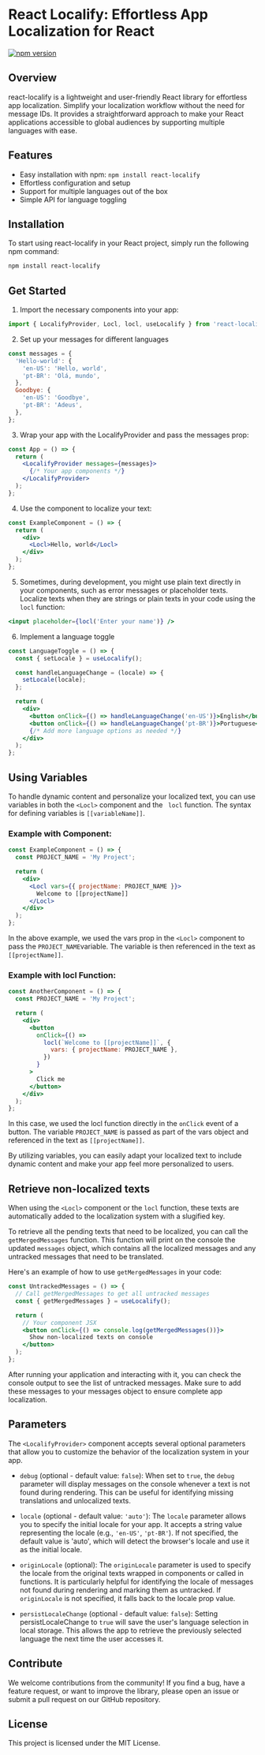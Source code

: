 # React Localify: Effortless App Localization for React

[![npm version](https://badge.fury.io/js/react-localify.svg)](https://badge.fury.io/js/react-localify)

## Overview

react-localify is a lightweight and user-friendly React library for effortless app localization. Simplify your localization workflow without the need for message IDs. It provides a straightforward approach to make your React applications accessible to global audiences by supporting multiple languages with ease.

## Features

- Easy installation with npm: `npm install react-localify`
- Effortless configuration and setup
- Support for multiple languages out of the box
- Simple API for language toggling

## Installation

To start using react-localify in your React project, simply run the following npm command:

```bash
npm install react-localify
```

## Get Started

1. Import the necessary components into your app:

```jsx
import { LocalifyProvider, Locl, locl, useLocalify } from 'react-localify';
```

2. Set up your messages for different languages

```jsx
const messages = {
  'Hello-world': {
    'en-US': 'Hello, world',
    'pt-BR': 'Olá, mundo',
  },
  Goodbye: {
    'en-US': 'Goodbye',
    'pt-BR': 'Adeus',
  },
};
```

3. Wrap your app with the LocalifyProvider and pass the messages prop:

```jsx
const App = () => {
  return (
    <LocalifyProvider messages={messages}>
      {/* Your app components */}
    </LocalifyProvider>
  );
};
```

4. Use the <Locl> component to localize your text:

```jsx
const ExampleComponent = () => {
  return (
    <div>
      <Locl>Hello, world</Locl>
    </div>
  );
};
```

5. Sometimes, during development, you might use plain text directly in your components, such as error messages or placeholder texts. Localize texts when they are strings or plain texts in your code using the `locl` function:

```jsx
<input placeholder={locl('Enter your name')} />
```

6. Implement a language toggle

```jsx
const LanguageToggle = () => {
  const { setLocale } = useLocalify();

  const handleLanguageChange = (locale) => {
    setLocale(locale);
  };

  return (
    <div>
      <button onClick={() => handleLanguageChange('en-US')}>English</button>
      <button onClick={() => handleLanguageChange('pt-BR')}>Portuguese</button>
      {/* Add more language options as needed */}
    </div>
  );
};
```

## Using Variables

To handle dynamic content and personalize your localized text, you can use variables in both the `<Locl>` component and the ` locl` function. The syntax for defining variables is `[[variableName]]`.

### Example with <Locl> Component:

```jsx
const ExampleComponent = () => {
  const PROJECT_NAME = 'My Project';

  return (
    <div>
      <Locl vars={{ projectName: PROJECT_NAME }}>
        Welcome to [[projectName]]
      </Locl>
    </div>
  );
};
```

In the above example, we used the vars prop in the `<Locl>` component to pass the `PROJECT_NAME`variable. The variable is then referenced in the text as `[[projectName]]`.

### Example with locl Function:

```jsx
const AnotherComponent = () => {
  const PROJECT_NAME = 'My Project';

  return (
    <div>
      <button
        onClick={() =>
          locl(`Welcome to [[projectName]]`, {
            vars: { projectName: PROJECT_NAME },
          })
        }
      >
        Click me
      </button>
    </div>
  );
};
```

In this case, we used the locl function directly in the `onClick` event of a button. The variable `PROJECT_NAME` is passed as part of the vars object and referenced in the text as `[[projectName]]`.

By utilizing variables, you can easily adapt your localized text to include dynamic content and make your app feel more personalized to users.

## Retrieve non-localized texts

When using the `<Locl>` component or the `locl` function, these texts are automatically added to the localization system with a slugified key.

To retrieve all the pending texts that need to be localized, you can call the `getMergedMessages` function. This function will print on the console the updated `messages` object, which contains all the localized messages and any untracked messages that need to be translated.

Here's an example of how to use `getMergedMessages` in your code:

```jsx
const UntrackedMessages = () => {
  // Call getMergedMessages to get all untracked messages
  const { getMergedMessages } = useLocalify();

  return (
    // Your component JSX
    <button onClick={() => console.log(getMergedMessages())}>
      Show non-localized texts on console
    </button>
  );
};
```

After running your application and interacting with it, you can check the console output to see the list of untracked messages. Make sure to add these messages to your messages object to ensure complete app localization.

## Parameters

The `<LocalifyProvider>` component accepts several optional parameters that allow you to customize the behavior of the localization system in your app.

- `debug` (optional - default value: `false`): When set to `true`, the `debug` parameter will display messages on the console whenever a text is not found during rendering. This can be useful for identifying missing translations and unlocalized texts.

- `locale` (optional - default value: `'auto'`): The `locale` parameter allows you to specify the initial locale for your app. It accepts a string value representing the locale (e.g., `'en-US'`, `'pt-BR'`). If not specified, the default value is 'auto', which will detect the browser's locale and use it as the initial locale.

- `originLocale` (optional): The `originLocale` parameter is used to specify the locale from the original texts wrapped in components or called in functions. It is particularly helpful for identifying the locale of messages not found during rendering and marking them as untracked. If `originLocale` is not specified, it falls back to the locale prop value.

- `persistLocaleChange` (optional - default value: `false`): Setting persistLocaleChange to `true` will save the user's language selection in local storage. This allows the app to retrieve the previously selected language the next time the user accesses it.

## Contribute

We welcome contributions from the community! If you find a bug, have a feature request, or want to improve the library, please open an issue or submit a pull request on our GitHub repository.

## License

This project is licensed under the MIT License.
